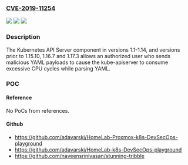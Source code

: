 ### [CVE-2019-11254](https://cve.mitre.org/cgi-bin/cvename.cgi?name=CVE-2019-11254)
![](https://img.shields.io/static/v1?label=Product&message=Kubernetes&color=blue)
![](https://img.shields.io/static/v1?label=Version&message=n%2Fa&color=blue)
![](https://img.shields.io/static/v1?label=Vulnerability&message=CWE-1050%3A%20Excessive%20Platform%20Resource%20Consumption%20within%20a%20Loop&color=brighgreen)

### Description

The Kubernetes API Server component in versions 1.1-1.14, and versions prior to 1.15.10, 1.16.7 and 1.17.3 allows an authorized user who sends malicious YAML payloads to cause the kube-apiserver to consume excessive CPU cycles while parsing YAML.

### POC

#### Reference
No PoCs from references.

#### Github
- https://github.com/adavarski/HomeLab-Proxmox-k8s-DevSecOps-playground
- https://github.com/adavarski/HomeLab-k8s-DevSecOps-playground
- https://github.com/naveensrinivasan/stunning-tribble

